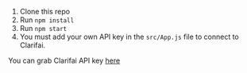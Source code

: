 1. Clone this repo
2. Run `npm install`
3. Run `npm start`
4. You must add your own API key in the `src/App.js` file to connect to Clarifai.

You can grab Clarifai API key [here](https://www.clarifai.com/)
